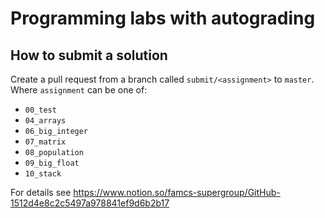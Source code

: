 # Programming labs with autograding

## How to submit a solution
Create a pull request from a branch called `submit/<assignment>` to `master`.\
Where `assignment` can be one of:
- `00_test`
- `04_arrays`
- `06_big_integer`
- `07_matrix`
- `08_population`
- `09_big_float`
- `10_stack`

For details see https://www.notion.so/famcs-supergroup/GitHub-1512d4e8c2c5497a978841ef9d6b2b17
